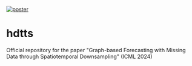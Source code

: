 [![poster](https://custom-icon-badges.demolab.com/badge/slides-pdf-blue.svg?logo=note&logoSource=feather&logoColor=white)](docs/poster.pdf)

# hdtts
Official repository for the paper "Graph-based Forecasting with Missing Data through Spatiotemporal Downsampling" (ICML 2024)
